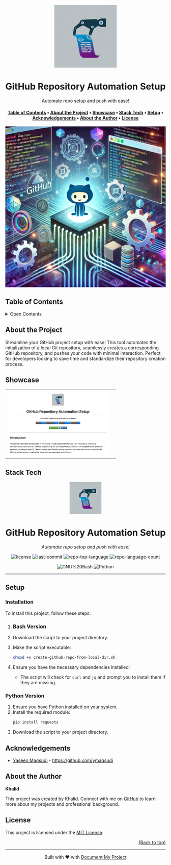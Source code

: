 <a name="readme-top"></a>
<!--
*** Thanks for using Document My Project. (https://github.com/luisvent/document_my_project) 
*** If you have a suggestion that would make this better, please fork  
*** the repo and create a pull request or simply open an issue.
*** Don't forget to give the project a star!
-->


<div align="center">

<a href="" target="_blank" title="Go to  website">
<img width="196px" alt="GitHub Repository Automation Setup" src="https://raw.githubusercontent.com/kmaqsudi/RepoAutomationTool/master/repoautomation-logo.jpeg">
</a>


# GitHub Repository Automation Setup

Automate repo setup and push with ease!

</div>


<div align="center"><h4><a href="#-table-of-contents">️Table of Contents</a> • <a href="#about-the-project">About the Project</a> • <a href="#showcase">Showcase</a> • <a href="#stack-tech">Stack Tech</a> • <a href="#-setup">️Setup</a> • <a href="#acknowledgements">Acknowledgements</a> • <a href="#about-the-author">About the Author</a> • <a href="#license">License</a></h4></div>

<p align="center"><img src="https://raw.githubusercontent.com/kmaqsudi/RepoAutomationTool/master/repo-auto-create.webp" alt="Main Image"/></p>

## ️Table of Contents
 <details>
<summary>Open Contents</summary>

- [GitHub Repository Automation Setup](#github-repository-automation-setup)
  - [About the Project](#about-the-project)
  - [Showcase](#showcase)
  - [Stack Tech](#stack-tech)
  - [️Setup](#setup)
    - [Installation](#installation)
    - [Python Version](#python-version)
  - [Acknowledgements](#acknowledgements)
  - [About the Author](#about-the-author)
  - [License](#license)
</details>

## About the Project

Streamline your GitHub project setup with ease! This tool automates the initialization of a local Git repository, seamlessly creates a corresponding GitHub repository, and pushes your code with minimal interaction. Perfect for developers looking to save time and standardize their repository creation process.



## Showcase

 <center>

<table>
<tr>
<td><a href="https://raw.githubusercontent.com/kmaqsudi/RepoAutomationTool/master/repoauto-image.jpg"><img width="320" src="https://raw.githubusercontent.com/kmaqsudi/RepoAutomationTool/master/repoauto-image.jpg"></a></td>
<td></td>
</tr>
</table>

</center>

## Stack Tech
<p align="center">
  <img src="https://raw.githubusercontent.com/kmaqsudi/RepoAutomationTool/master/repoautomation-logo.jpeg" width="100" />
</p>
<p align="center">
    <h1 align="center">GitHub Repository Automation Setup</h1>
</p>
<p align="center">
    <em>Automate repo setup and push with ease!</em>
</p>
<p align="center">
    <img src="https://img.shields.io/github/license/kmaqsudi/RepoAutomationTool?style=flat&color=0080ff" alt="license">
    <img src="https://img.shields.io/github/last-commit/kmaqsudi/RepoAutomationTool?style=flat&color=0080ff" alt="last-commit">
    <img src="https://img.shields.io/github/languages/top/kmaqsudi/RepoAutomationTool?style=flat&color=0080ff" alt="repo-top-language">
    <img src="https://img.shields.io/github/languages/count/kmaqsudi/RepoAutomationTool?style=flat&color=0080ff" alt="repo-language-count">
</p>
<p align="center">
    <img src="https://img.shields.io/badge/GNU%20Bash-4EAA25.svg?style=flat&logo=GNU-Bash&logoColor=white" alt="GNU%20Bash">
    <img src="https://img.shields.io/badge/Python-3776AB.svg?style=flat&logo=Python&logoColor=white" alt="Python">
</p>
<hr>


## ️Setup

### Installation

To install this project, follow these steps:

1. ### Bash Version

1. Download the script to your project directory.
2. Make the script executable:
   ```bash
   chmod +x create-github-repo-from-local-dir.sh
   ```
3. Ensure you have the necessary dependencies installed:
   - The script will check for `curl` and `jq` and prompt you to install them if they are missing.

### Python Version

1. Ensure you have Python installed on your system.
2. Install the required module:
   ```bash
   pip install requests
   ```
3. Download the script to your project directory.





## Acknowledgements

- [Yaseen Maqsudi]() - https://github.com/ymaqsudi



## About the Author

**Khalid**

This project was created by Khalid. Connect with me on [GitHub](https://github.com/kmaqsudi)  to learn more about my projects and professional background.


## License

This project is licensed under the [MIT License](https://opensource.org/licenses/MIT).


<p align="right"><a href="#readme-top">(Back to top)</a></p>

---
 <div align="center">Built with ❤️ with <a href="https://github.com/luisvent/document_my_project">Document My Project</a></div>

